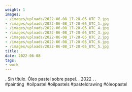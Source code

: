 ```yaml
---
weight: 1
images:
- /images/uploads/2022-06-08_17-28-05_UTC_7.jpg
- /images/uploads/2022-06-08_17-28-05_UTC_1.jpg
- /images/uploads/2022-06-08_17-28-05_UTC_4.jpg
- /images/uploads/2022-06-08_17-28-05_UTC_3.jpg
- /images/uploads/2022-06-08_17-28-05_UTC_2.jpg
- /images/uploads/2022-06-08_17-28-05_UTC_6.jpg
- /images/uploads/2022-06-08_17-28-05_UTC_5.jpg
title: .
date: 2022-06-08
tags:
- work
---
```


.
Sin título.
Óleo pastel sobre papel.
.
2022
.
.
#painting  #oilpastel #oilpastels #pasteldrawing #óleopastel
